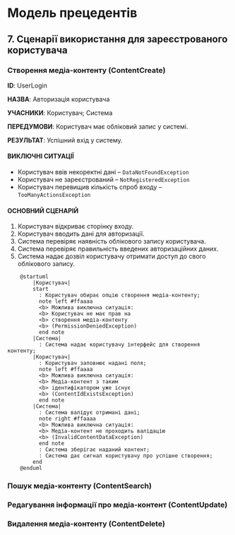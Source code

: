 # Модель прецедентів

## 7. Сценарії використання для зареєстрованого користувача

### Створення медіа-контенту (ContentCreate)


<b>ID</b>: UserLogin

<b>НАЗВА</b>: Авторизація користувача

<b>УЧАСНИКИ</b>: Користувач; Система

<b>ПЕРЕДУМОВИ</b>: Користувач має обліковий запис у системі.

<b>РЕЗУЛЬТАТ</b>: Успішний вхід у систему.

#### ВИКЛЮЧНІ СИТУАЦІЇ
- Користувач ввів некоректні дані – `DataNotFoundException`
- Користувач не зареєстрований – `NotRegisteredException`
- Користувач перевищив кількість спроб входу – `TooManyActionsException`

#### ОСНОВНИЙ СЦЕНАРІЙ
1. Користувач відкриває сторінку входу.
2. Користувач вводить дані для авторизації.
3. Система перевіряє наявність облікового запису користувача.
4. Система перевіряє правильність введених авторизаційних даних.
5. Система надає дозвіл користувачу отримати доступ до свого облікового запису.


```plantuml
    @startuml
        |Користувач| 
        start
          : Користувач обирає опцію створення медіа-контенту;
          note left #ffaaaa
          <b> Можлива виключна ситуація:
          <b> Користувач не має прав на 
          <b> створення медіа-контенту 
          <b> (PermissionDeniedException)
          end note
        |Система|
          : Система надає користувачу інтерфейс для створення контенту;
        |Користувач| 
          : Користувач заповнює надані поля;
          note left #ffaaaa
          <b> Можлива виключна ситуація:
          <b> Медіа-контент з таким 
          <b> ідентифікатором уже існує
          <b> (ContentIdExistsException)
          end note
        |Система|
          : Система валідує отримані дані;
          note right #ffaaaa
          <b> Можлива виключна ситуація:
          <b> Медіа-контент не проходить валідацію  
          <b> (InvalidContentDataException)
          end note
          : Система зберігає наданий контент;
          : Система дає сигнал користувачу про успішне створення;
        end
    @enduml
```

### Пошук медіа-контенту (ContentSearch)



### Редагування інформації про медіа-контент (ContentUpdate)



### Видалення медіа-контенту (ContentDelete)

